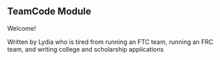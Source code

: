 ## TeamCode Module

Welcome!

Written by Lydia who is tired from running an FTC team, running an FRC team, and writing college and scholarship applications 